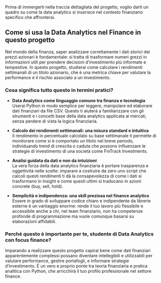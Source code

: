 
Prima di immergerti nella traccia dettagliata del progetto, voglio darti un quadro su come la data analytics si inserisce nel contesto finanziario specifico che affronterai.

## Come si usa la Data Analytics nel Finance in questo progetto

Nel mondo della finanza, saper analizzare correttamente i dati storici dei prezzi azionari è fondamentale: si tratta di trasformare numeri grezzi in informazioni utili per prendere decisioni d’investimento più informate e tempestive. In questo progetto, studierai come calcolare i rendimenti settimanali di un titolo azionario, che è una metrica chiave per valutare la performance e il rischio associato a un investimento.

### Cosa significa tutto questo in termini pratici?

- **Data Analytics come linguaggio comune tra finanza e tecnologia**  
  Userai Python in modo semplice per leggere, manipolare ed elaborare dati finanziari da file CSV. Questo ti aiuterà a familiarizzare con gli strumenti e i concetti base della data analytics applicata ai mercati, senza perdere di vista la logica finanziaria.

- **Calcolo dei rendimenti settimanali: una misura standard e intuitiva**  
  Il rendimento in percentuale calcolato su base settimanale ti permette di monitorare come si è comportato un titolo nel breve periodo, individuando trend di crescita o caduta che possono influenzare le strategie di investimento di una società come FinTrack Investments.

- **Analisi guidata da dati e non da intuizioni**  
  La vera forza della data analytics finanziaria è portare trasparenza e oggettività nelle scelte: imparare a costruire da zero uno script che calcoli questi rendimenti ti dà la consapevolezza di come i dati si trasformano in insight e come questi ultimi si traducano in azioni concrete (buy, sell, hold).

- **Semplicità e indipendenza: una skill preziosa nel finance analytics**  
  Essere in grado di sviluppare codice chiaro e indipendente da librerie esterne è un vantaggio enorme: rende il tuo lavoro più flessibile e accessibile anche a chi, nel team finanziario, non ha competenze profonde di programmazione ma vuole comunque basarsi su elaborazioni affidabili.

### Perché questo è importante per te, studente di Data Analytics con focus finance?

Imparando a realizzare questo progetto capirai bene come dati finanziari apparentemente complessi possano diventare intellegibili e utilizzabili per valutare performance, gestire portafogli, e informare strategie d’investimento. È un vero e proprio ponte tra teoria finanziaria e pratica analitica con Python, che arricchirà il tuo profilo professionale nel settore finance.


